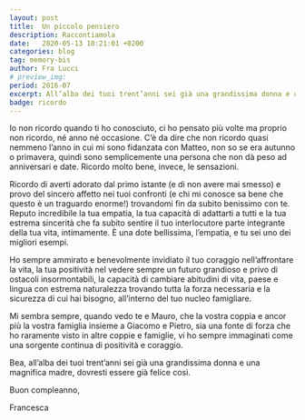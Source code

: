 ```yaml
---
layout: post
title:  Un piccolo pensiero
description: Raccontiamola
date:   2020-05-13 10:21:01 +0200
categories: blog
tag: memory-bis
author: Fra Lucci
# preview_img: 
period: 2016-07
excerpt: All’alba dei tuoi trent’anni sei già una grandissima donna e una magnifica madre.
badge: ricordo
---
```


Io non ricordo quando ti ho conosciuto, ci ho pensato più volte ma proprio non ricordo, né anno né occasione. C’è da dire che non ricordo quasi nemmeno l’anno in cui mi sono fidanzata con Matteo, non so se era autunno o primavera, quindi sono semplicemente una persona che non dà peso ad anniversari e date. Ricordo molto bene, invece, le sensazioni. 

Ricordo di averti adorato dal primo istante (e di non avere mai smesso) e provo del sincero affetto nei tuoi confronti (e chi mi conosce sa bene che questo è un traguardo enorme!) trovandomi fin da subito benissimo con te. Reputo incredibile la tua empatia, la tua capacità di adattarti a tutti e la tua estrema sincerità che fa subito sentire il tuo interlocutore parte integrante della tua vita, intimamente. È una dote bellissima, l’empatia, e tu sei uno dei migliori esempi.

Ho sempre ammirato e benevolmente invidiato il tuo coraggio nell’affrontare la vita, la tua positività nel vedere sempre un futuro grandioso e privo di ostacoli insormontabili, la capacità di cambiare abitudini di vita, paese e lingua con estrema naturalezza trovando tutta la forza necessaria e la sicurezza di cui hai bisogno, all’interno del tuo nucleo famigliare. 

Mi sembra sempre, quando vedo te e Mauro, che la vostra coppia e ancor più la vostra famiglia insieme a Giacomo e Pietro, sia una fonte di forza che ho raramente visto in altre coppie e famiglie, vi ho sempre immaginati come una sorgente continua di positività e coraggio.

Bea, all’alba dei tuoi trent’anni sei già una grandissima donna e una magnifica madre, dovresti essere già felice così. 

Buon compleanno,

Francesca 
